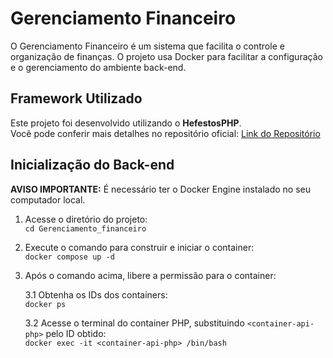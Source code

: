 # Gerenciamento Financeiro
O Gerenciamento Financeiro é um sistema que facilita o controle e organização de finanças. O projeto usa Docker para facilitar a configuração e o gerenciamento do ambiente back-end.

## Framework Utilizado
Este projeto foi desenvolvido utilizando o **HefestosPHP**.  
Você pode conferir mais detalhes no repositório oficial: [Link do Repositório](https://github.com/brunoggdev/hefestosphp.git)



## Inicialização do Back-end

**AVISO IMPORTANTE:** É necessário ter o Docker Engine instalado no seu computador local.

1. Acesse o diretório do projeto:  
   `cd Gerenciamento_financeiro`

2. Execute o comando para construir e iniciar o container:  
   `docker compose up -d`

3. Após o comando acima, libere a permissão para o container:

   3.1 Obtenha os IDs dos containers:  
   `docker ps`

   3.2 Acesse o terminal do container PHP, substituindo `<container-api-php>` pelo ID obtido:  
   `docker exec -it <container-api-php> /bin/bash`
